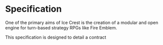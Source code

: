 # Specification

One of the primary aims of Ice Crest is the creation of a modular
and open engine for turn-based strategy RPGs like Fire Emblem.

This specification is designed to detail a contract
